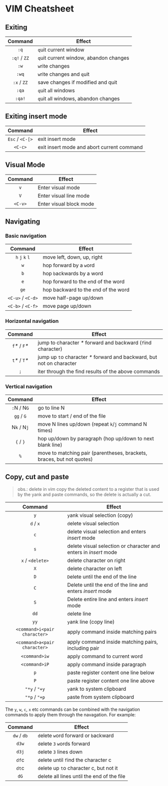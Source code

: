 # VIM Cheatsheet

## Exiting

Command | Effect
:-------: | ------
`:q` | `q`uit current window
`:q!` / `ZZ` | `q`uit current window, abandon changes
`:w` | `w`rite changes
`:wq` | `w`rite changes and `q`uit
`:x` / `ZZ` | save changes if modified and quit
`:qa` | `q`uit `a`ll windows
`:qa!` | `q`uit `a`ll windows, abandon changes

## Exiting insert mode

Command | Effect
:-------: | ------
`Esc` / `<C-[>` | exit insert mode
`<C-c>` | exit insert mode and abort current command

## Visual Mode

Command | Effect
:-----: | ------
`v` | Enter visual mode
`V` | Enter visual line mode
`<C-v>` | Enter visual block mode

## Navigating

### Basic navigation

Command | Effect
:-----: | ------
`h` `j` `k` `l` | move left, down, up, right
`w` | hop forward by a `w`ord
`b` | hop `b`ackwards by a word
`e` | hop forward to the `e`nd of the word
`ge` | hop backward to the `e`nd of the word
`<C-u>` / `<C-d>` | move half-page up/down
`<C-b>` / `<C-f>` | move page up/down

### Horizontal navigation

Command | Effect
:-----: | ------
`f`_*_ / `F`_*_ | jump to character _*_ forward and backward (`f`ind character)
`t`_*_ / `T`_*_ | jump up `t`o character _*_ forward and backward, but not on character
`;` | iter through the find results of the above commands

### Vertical navigation

Command | Effect
:-----: | ------
`:`N / N`G` | go to line N
`gg` / `G` | move to start / end of the file
N`k` / N`j` | move N lines up/down (repeat `k`/`j` command N times)
`{` / `}` | hop up/down by paragraph (hop up/down to next blank line)
`%` | move to matching pair (parentheses, brackets, braces, but not quotes)

## Copy, cut and paste

> obs.: delete in vim copy the deleted content to a register that
> is used by the yank and paste commands, so the delete is actually
> a cut.

Command | Effect
:-----: | ------
`y` | `y`ank visual selection (copy)
`d` / `x` | `d`elete visual selection
`c` | delete visual selection and enters _insert_ mode
`s` | delete visual selection or character and enters in _insert_ mode
`x` / `<delete>` | delete character on right
`X` | delete character on left
`D` | `D`elete until the end of the line
`C` | Delete until the end of the line and enters _insert_ mode
`S` | Delete entire line and enters _insert_ mode
`dd` | `d`elete line
`yy` | `y`ank line (copy line)
`<command>i<pair character>` | apply command inside matching pairs
`<command>a<pair character>` | apply command inside matching pairs, including pair
`<command>iw` | apply command to current word
`<command>iP` | apply command inside paragraph
`p` | paste register content one line below
`P` | paste register content one line above
`"*y` / `"+y` | `y`ank to system clipboard
`"*p` / `"+p` | `p`aste from system clipboard

The `y`, `w`, `c`, `x` etc commands can be combined with the navigation
commands to apply them through the navagation. For example:

Command | Effect
:-----: | ------
`dw` / `db` | `d`elete `w`ord forward or `b`ackward
`d3w` | `d`elete `3` `w`ords forward
`d3j` | `d`elete `3` lines down
`df`c | `d`elete until `f`ind the character c
`dt`c | `d`elete up `t`o character c, but not it
`dG` | delete all lines until the end of the file
